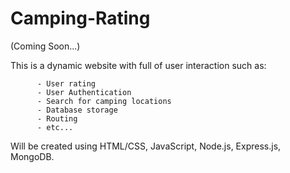 # Camping-Rating

(Coming Soon...)

This is a dynamic website with full of user interaction such as:

          - User rating       
          - User Authentication
          - Search for camping locations
          - Database storage
          - Routing 
          - etc...

Will be created using HTML/CSS, JavaScript, Node.js, Express.js, MongoDB.

